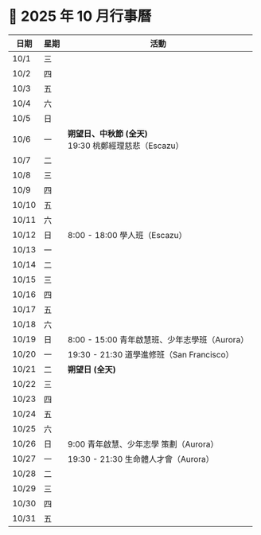 # 📅 2025 年 10 月行事曆

| 日期 | 星期 | 活動 |
|------|------|------|
| 10/1 | 三 | |
| 10/2 | 四 | |
| 10/3 | 五 | |
| 10/4 | 六 | |
| 10/5 | 日 | |
| 10/6 | 一 | **朔望日、中秋節 (全天)**<br>19:30 桃鄭經理慈悲（Escazu） |
| 10/7 | 二 | |
| 10/8 | 三 | |
| 10/9 | 四 | |
| 10/10 | 五 | |
| 10/11 | 六 | |
| 10/12 | 日 | 8:00 - 18:00 學人班（Escazu） |
| 10/13 | 一 | |
| 10/14 | 二 | |
| 10/15 | 三 | |
| 10/16 | 四 | |
| 10/17 | 五 | |
| 10/18 | 六 | |
| 10/19 | 日 | 8:00 - 15:00 青年啟慧班、少年志學班（Aurora） |
| 10/20 | 一 | 19:30 - 21:30 道學進修班（San Francisco） |
| 10/21 | 二 | **朔望日 (全天)** |
| 10/22 | 三 | |
| 10/23 | 四 | |
| 10/24 | 五 | |
| 10/25 | 六 | |
| 10/26 | 日 | 9:00 青年啟慧、少年志學 策劃（Aurora） |
| 10/27 | 一 | 19:30 - 21:30 生命體人才會（Aurora） |
| 10/28 | 二 | |
| 10/29 | 三 | |
| 10/30 | 四 | |
| 10/31 | 五 | |
